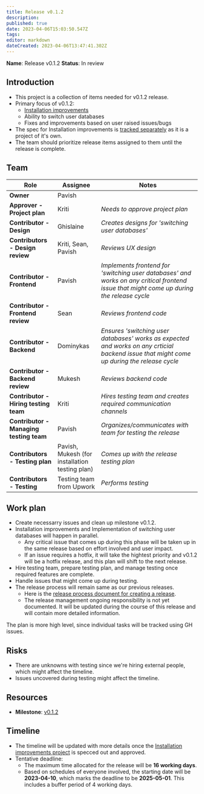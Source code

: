 ```yaml
---
title: Release v0.1.2
description: 
published: true
date: 2023-04-06T15:03:50.547Z
tags: 
editor: markdown
dateCreated: 2023-04-06T13:47:41.302Z
---
```


**Name**: Release v0.1.2
**Status**: In review 

## Introduction
* This project is a collection of items needed for v0.1.2 release.
* Primary focus of v0.1.2:
  - [Installation improvements](./installation-improvements.md)
  - Ability to switch user databases
  - Fixes and improvements based on user raised issues/bugs
* The spec for Installation improvements is [tracked separately](./installation-improvements.md) as it is a project of it's own.
* The team should prioritize release items assigned to them until the release is complete.

## Team
| Role | Assignee | Notes |
|-|-|-|
| **Owner** | Pavish | |
| **Approver - Project plan** | Kriti | *Needs to approve project plan* |
| **Contributor - Design** | Ghislaine | *Creates designs for 'switching user databases'* |
| **Contributors - Design review** | Kriti, Sean, Pavish | *Reviews UX design* |
| **Contributor - Frontend** | Pavish | *Implements frontend for 'switching user databases' and works on any critical frontend issue that might come up during the release cycle* |
| **Contributor - Frontend review** | Sean | *Reviews frontend code* |
| **Contributor - Backend** | Dominykas | *Ensures 'switching user databases' works as expected and works on any crticial backend issue that might come up during the release cycle* |
| **Contributor - Backend review** | Mukesh | *Reviews backend code* |
| **Contributor - Hiring testing team** | Kriti | *Hires testing team and creates required communication channels* |
| **Contributor - Managing testing team** | Pavish | *Organizes/communicates with team for testing the release* |
| **Contributors - Testing plan** | Pavish, Mukesh (for installation testing plan) | *Comes up with the release testing plan* |
| **Contributors - Testing** | Testing team from Upwork | *Performs testing* |

## Work plan
- Create necessarry issues and clean up milestone v0.1.2.
- Installation improvements and Implementation of switching user databases will happen in parallel.
  - Any critical issue that comes up during this phase will be taken up in the same release based on effort involved and user impact.
  - If an issue requires a hotfix, it will take the hightest priority and v0.1.2 will be a hotfix release, and this plan will shift to the next release.
- Hire testing team, prepare testing plan, and manage testing once required features are complete.
- Handle issues that might come up during testing.
- The release process will remain same as our previous releases.
  - Here is the [release process document for creating a release](https://wiki.mathesar.org/en/engineering/release-process).
  - The release management ongoing responsibility is not yet documented. It will be updated during the course of this release and will contain more detailed information.

The plan is more high level, since individual tasks will be tracked using GH issues.

## Risks
- There are unknowns with testing since we're hiring external people, which might affect the timeline.
- Issues uncovered during testing might affect the timeline.

## Resources
- **Milestone**: [v0.1.2](https://github.com/centerofci/mathesar/milestone/68)

## Timeline
* The timeline will be updated with more details once the [Installation improvements project](https://wiki.mathesar.org/en/projects/installation-improvements.md) is specced out and approved.
* Tentative deadline:
  * The maximum time allocated for the release will be **16 working days**.
  * Based on schedules of everyone involved, the starting date will be **2023-04-10**, which marks the deadline to be **2025-05-01**. This includes a buffer period of 4 working days.

